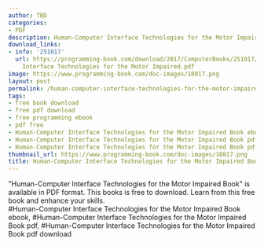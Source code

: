 ```yaml
---
author: TBD
categories:
- PDF
description: Human-Computer Interface Technologies for the Motor Impaired Book
download_links:
- info: '251017'
  url: https://programming-book.com/download/2017/ComputerBooks/251017/Human-Computer
    Interface Technologies for the Motor Impaired.pdf
image: https://www.programming-book.com/doc-images/10817.png
layout: post
permalink: /human-computer-interface-technologies-for-the-motor-impaired-book.html
tags:
- free book download
- free pdf download
- free programming ebook
- pdf free
- Human-Computer Interface Technologies for the Motor Impaired Book ebook
- Human-Computer Interface Technologies for the Motor Impaired Book pdf
- Human-Computer Interface Technologies for the Motor Impaired Book pdf download
thumbnail_url: https://www.programming-book.com/doc-images/10817.png
title: Human-Computer Interface Technologies for the Motor Impaired Book
---
```


 
<div class="item-desc text-justify">
  "Human-Computer Interface Technologies for the Motor Impaired Book" is available in PDF format. This books is free to download. Learn from this free book and enhance your skills.
  <br>
  #Human-Computer Interface Technologies for the Motor Impaired Book ebook, #Human-Computer Interface Technologies for the Motor Impaired Book pdf, #Human-Computer Interface Technologies for the Motor Impaired Book pdf download
</div>